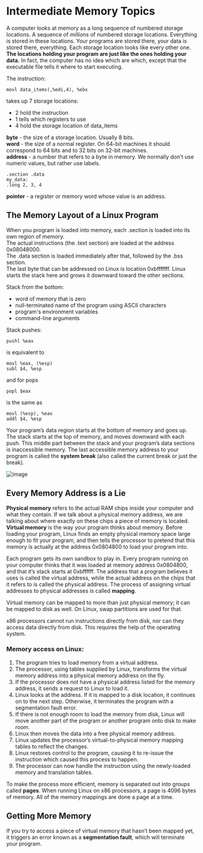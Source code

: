 # Intermediate Memory Topics

A computer looks at memory as a long sequence of numbered storage locations. A sequence of *millions* of numbered storage locations. Everything is stored in these locations. Your programs are stored there, your data is stored there, everything. Each storage location looks like every other one. **The locations holding your program are just like the ones holding your data.** In fact, the computer has no idea which are which, except that the executable file tells it where to start executing.

The instruction:
```assembly
movl data_items(,%edi,4), %ebx
```
takes up 7 storage locations:
 * 2 hold the instruction
 * 1 tells which registers to use
 * 4 hold the storage location of data_items

**byte** - the size of a storage location. Usually 8 bits.  
**word** - the size of a normal register. On 64-bit machines it should correspond to 64 bits and to 32 bits on 32-bit machines.  
**address** - a number that refers to a byte in memory. We normally don't use numeric values, but rather use labels.

```assembly
.section .data
my_data:
.long 2, 3, 4
```
**pointer** - a register or memory word whose value is an address.

## The Memory Layout of a Linux Program

When you program is loaded into memory, each .section is loaded into its own region of memory.  
The actual instructions (the .text section) are loaded at the address 0x08048000.  
The .data section is loaded immediately after that, followed by the .bss section.  
The last byte that can be addressed on Linux is location 0xbfffffff. Linux starts the stack here and grows it downward toward the other sections.

Stack from the bottom:
 - word of memory that is zero
 - null-terminated name of the program using ASCII characters
 - program's environment variables
 - command-line arguments 

Stack pushes:
```assembly
pushl %eax
```
is equivalent to
```assembly
movl %eax, (%esp)
subl $4, %esp
```
and for pops
```assembly
popl $eax
```
is the same as
```assembly
movl (%esp), %eax
addl $4, %esp
```

Your program’s data region starts at the bottom of memory and goes up. The stack starts at the top of memory, and moves downward with each push. This middle part between the stack and your program’s data sections is inaccessible memory. The last accessible memory address to your program is called the **system break** (also called the current break or just the break).

![image](https://user-images.githubusercontent.com/39266310/201473623-64e0ecc1-e90b-4df0-add7-694838eba2b3.png)

## Every Memory Address is a Lie

**Physical memory** refers to the actual RAM chips inside your computer and what they contain. If we talk about a physical memory address, we are talking about where exactly on these chips a piece of memory is located.   
**Virtual memory** is the way your program thinks about memory. Before loading your program, Linux finds an empty physical memory space large enough to fit your program, and then tells the processor to pretend that this memory is actually at the address 0x0804800 to load your program into.

Each program gets its own sandbox to play in. Every program running on your computer thinks that it was loaded at memory address 0x0804800, and that it’s stack starts at 0xbffffff. The address that a program believes it uses is called the virtual address, while the actual address on the chips that it refers to is called the physical address. The process of assigning virtual addresses to physical addresses is called **mapping**.


Virtual memory can be mapped to more than just physical memory; it can be mapped to disk as well. On Linux, swap partitions are used for that.

x86 processors cannot run instructions directly from disk, nor can they access data directly from disk. This requires the help of the operating system.

### Memory access on Linux:
1. The program tries to load memory from a virtual address.
2. The processor, using tables supplied by Linux, transforms the virtual memory address into a physical memory address on the fly.
3. If the processor does not have a physical address listed for the memory address, it sends a request to Linux to load it.
4. Linux looks at the address. If it is mapped to a disk location, it continues on to the next step. Otherwise, it terminates the program with a segmentation fault error.
5. If there is not enough room to load the memory from disk, Linux will move another part of the program or another program onto disk to make room.
6. Linux then moves the data into a free physical memory address.
7. Linux updates the processor’s virtual-to-physical memory mapping tables to reflect the changes.
8. Linux restores control to the program, causing it to re-issue the instruction which caused this process to happen.
9. The processor can now handle the instruction using the newly-loaded memory and translation tables.

To make the process more efficient, memory is separated out into groups called **pages**. When running Linux on x86 processors, a page is 4096 bytes of memory. All of the memory mappings are done a page at a time.

## Getting More Memory

If you try to access a piece of virtual memory that hasn’t been mapped yet, it triggers an error known as a **segmentation fault**, which will terminate your program.
